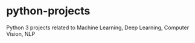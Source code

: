 # python-projects
Python 3 projects related to Machine Learning, Deep Learning, Computer Vision, NLP
